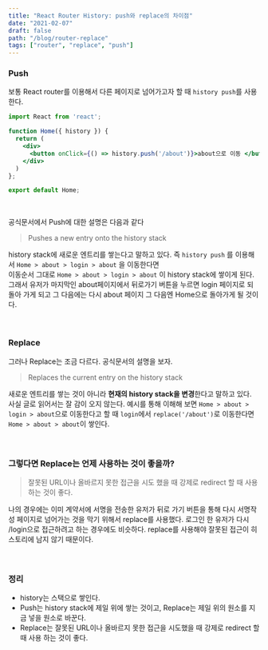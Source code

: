 ```yaml
---
title: "React Router History: push와 replace의 차이점"
date: "2021-02-07"
draft: false
path: "/blog/router-replace"
tags: ["router", "replace", "push"]
---
```


### Push

보통 React router를 이용해서 다른 페이지로 넘어가고자 할 때 `history push`를 사용한다. 

```jsx
import React from 'react';

function Home({ history }) {
  return (
    <div>
      <button onClick={() => history.push('/about')}>about으로 이동 </button>
    </div>
  )
};

export default Home;
```
<br/>

공식문서에서 Push에 대한 설명은 다음과 같다

> Pushes a new entry onto the history stack

history stack에 새로운 엔트리를 쌓는다고 말하고 있다. 즉 `history push` 를 이용해서 `Home > about > login > about` 을 이동한다면  
이동순서 그대로 `Home > about > login > about` 이 history stack에 쌓이게 된다. 그래서 유저가 마지막인 about페이지에서 뒤로가기 버튼을 누르면 login 페이지로 되돌아 가게 되고 
그 다음에는 다시 about 페이지 그 다음엔 Home으로 돌아가게 될 것이다. 
<br/><br/><br/>

### Replace

그러나 Replace는 조금 다르다. 공식문서의 설명을 보자.

> Replaces the current entry on the history stack

 새로운 엔트리를 쌓는 것이 아니라 **현재의 history stack을 변경**한다고 말하고 있다.  
 사실 글로 읽어서는 잘 감이 오지 않는다. 예시를 통해 이해해 보면 `Home > about > login > about`으로 이동한다고 할 때 `login`에서 `replace('/about')`로 이동한다면 `Home > about > about`이 쌓인다.
<br/><br/><br/>

 ### 그렇다면 Replace는 언제 사용하는 것이 좋을까?
 
 > 잘못된 URL이나 올바르지 못한 접근을 시도 했을 때 강제로 redirect 할 때 사용하는 것이 좋다.

나의 경우에는 이미 계약서에 서명을 전송한 유저가 뒤로 가기 버튼을 통해 다시 서명작성 페이지로 넘어가는 것을 막기 위해서 replace를 사용했다. 로그인 한 유저가 다시 /login으로 접근하려고 하는 경우에도 비슷하다. replace를 사용해야 잘못된 접근이 히스토리에 남지 않기 때문이다.
<br/><br/><br/>

### 정리
* history는 스택으로 쌓인다.
* Push는 history stack에 제일 위에 쌓는 것이고, Replace는 제일 위의 원소를 지금 넣을 원소로 바꾼다.
* Replace는 잘못된 URL이나 올바르지 못한 접근을 시도했을 때 강제로 redirect 할 때 사용 하는 것이 좋다.
 